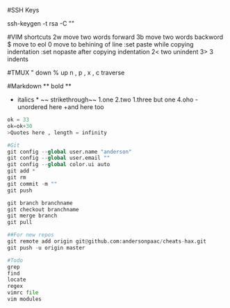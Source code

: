 #SSH Keys


ssh-keygen -t rsa -C ""


#VIM shortcuts
2w move two words forward
3b move two words backword
$ move to eol
0 move to behining of line
:set paste while copying indentation
:set nopaste after copying indentation
2< two unindent
3> 3 indents

#TMUX
" down
% up
n , p , x , c traverse

#Markdown
** bold **
* italics *
~~ strikethrough~~
1.one
2.two
1.three but one
4.oho
-unordered here
+and here too
```python 
ok = 33
ok=ok+30
>Quotes here , length = infinity

#Git
git config --global user.name "anderson"
git config --global user.email ""
git config --global color.ui auto
git add *
git rm 
git commit -m ""
git push

git branch branchname
git checkout branchname
git merge branch
git pull

##For new repos
git remote add origin git@github.com:andersonpaac/cheats-hax.git
git push -u origin master

#Todo
grep
find
locate
regex
vimrc file
vim modules

